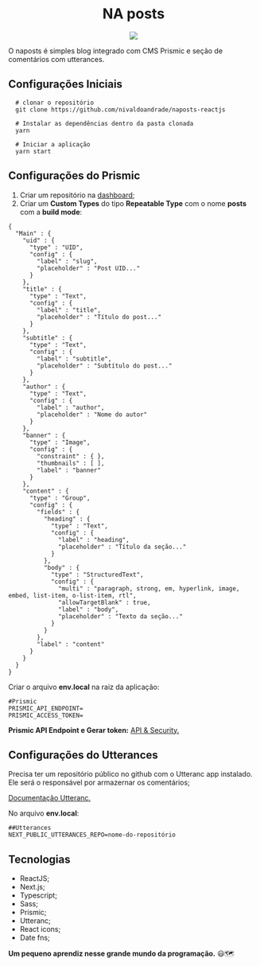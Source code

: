 <h1 align="center">NA posts</h1>


<p align="center"><a href="https://www.youtube.com/watch?v=Y4R8S1G7e3-8" target="_blank"><img src="https://img.youtube.com/vi/4R8S1G7e3-8/0.jpg"/></a></p>


O naposts é simples blog integrado com CMS Prismic e seção de comentários com utterances.


## **Configurações Iniciais**

```
  # clonar o repositório
  git clone https://github.com/nivaldoandrade/naposts-reactjs

  # Instalar as dependências dentro da pasta clonada
  yarn

  # Iniciar a aplicação
  yarn start

```
## **Configurações do Prismic**
1. Criar um repositório na [dashboard;](https://prismic.io/dashboard)   
2. Criar um **Custom Types** do tipo **Repeatable Type** com o nome **posts** com a **build mode**:
```
{
  "Main" : {
    "uid" : {
      "type" : "UID",
      "config" : {
        "label" : "slug",
        "placeholder" : "Post UID..."
      }
    },
    "title" : {
      "type" : "Text",
      "config" : {
        "label" : "title",
        "placeholder" : "Título do post..."
      }
    },
    "subtitle" : {
      "type" : "Text",
      "config" : {
        "label" : "subtitle",
        "placeholder" : "Subtítulo do post..."
      }
    },
    "author" : {
      "type" : "Text",
      "config" : {
        "label" : "author",
        "placeholder" : "Nome do autor"
      }
    },
    "banner" : {
      "type" : "Image",
      "config" : {
        "constraint" : { },
        "thumbnails" : [ ],
        "label" : "banner"
      }
    },
    "content" : {
      "type" : "Group",
      "config" : {
        "fields" : {
          "heading" : {
            "type" : "Text",
            "config" : {
              "label" : "heading",
              "placeholder" : "Título da seção..."
            }
          },
          "body" : {
            "type" : "StructuredText",
            "config" : {
              "multi" : "paragraph, strong, em, hyperlink, image, embed, list-item, o-list-item, rtl",
              "allowTargetBlank" : true,
              "label" : "body",
              "placeholder" : "Texto da seção..."
            }
          }
        },
        "label" : "content"
      }
    }
  }
}
```

Criar o arquivo **env.local** na raiz da aplicação:
```
#Prismic
PRISMIC_API_ENDPOINT=
PRISMIC_ACCESS_TOKEN=
```
**Prismic API Endpoint e Gerar token:** [API & Security.](https://spacetraveling-7.prismic.io/settings/apps/)

## **Configurações do Utterances**
Precisa ter um repositório público no github com o Utteranc app instalado. Ele será o responsável por armazernar os comentários;

[Documentação Utteranc.](https://utteranc.es/)

No arquivo **env.local**:

```
##Utterances
NEXT_PUBLIC_UTTERANCES_REPO=nome-do-repositório
```

## Tecnologias

- ReactJS;
- Next.js;
- Typescript;
- Sass;
- Prismic;
- Utteranc;
- React icons;
- Date fns;


**Um pequeno aprendiz nesse grande mundo da programação.** 😃🗺

